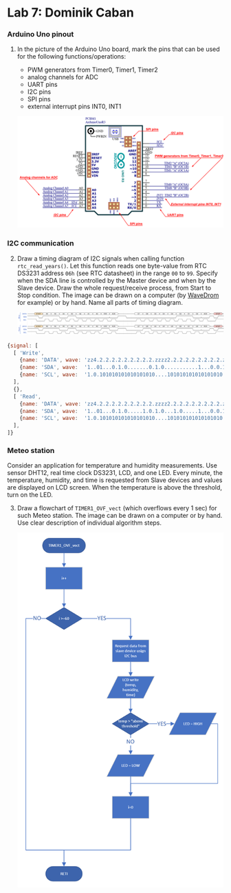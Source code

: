 # Lab 7: Dominik Caban

### Arduino Uno pinout

1. In the picture of the Arduino Uno board, mark the pins that can be used for the following functions/operations:
   * PWM generators from Timer0, Timer1, Timer2
   * analog channels for ADC
   * UART pins
   * I2C pins
   * SPI pins
   * external interrupt pins INT0, INT1

   ![arduino_uno_pinout_final.png](images/arduino_uno_pinout_final.png)

### I2C communication

2. Draw a timing diagram of I2C signals when calling function `rtc_read_years()`. Let this function reads one byte-value from RTC DS3231 address `06h` (see RTC datasheet) in the range `00` to `99`. Specify when the SDA line is controlled by the Master device and when by the Slave device. Draw the whole request/receive process, from Start to Stop condition. The image can be drawn on a computer (by [WaveDrom](https://wavedrom.com/) for example) or by hand. Name all parts of timing diagram.

   ![I2C.png](images/I2C.png)

```javascript
{signal: [
  [ 'Write', 
    {name: 'DATA', wave: 'zz4.2.2.2.2.2.2.2.2.2.zzzz2.2.2.2.2.2.2.2.2.z9.z', data: 'START A6 A5 A4 A3 A2 A1 A0 R/W ACK D7 D6 D5 D4 D3 D2 D1 D0 ACK STOP', phase: 0.5},
    {name: 'SDA', wave:  '1..01...0.1.0.......0.1.0...........1...0.0.101.', phase: 0.5},
    {name: 'SCL', wave:  '1.0.101010101010101010....101010101010101010.1.'},
  ],
  {},
  [ 'Read', 
    {name: 'DATA', wave: 'zz4.2.2.2.2.2.2.2.2.2.zzzz2.2.2.2.2.2.2.2.2.z9.z', data: 'START A6 A5 A4 A3 A2 A1 A0 R/W ACK D7 D6 D5 D4 D3 D2 D1 D0 ACK STOP', phase: 0.5},
    {name: 'SDA', wave:  '1..01...0.1.0.....1.0.1.0...1.0.....1...0.0.101.', phase: 0.5},
    {name: 'SCL', wave:  '1.0.101010101010101010....101010101010101010.1.'},
  ],
]}
  ```
### Meteo station

Consider an application for temperature and humidity measurements. Use sensor DHT12, real time clock DS3231, LCD, and one LED. Every minute, the temperature, humidity, and time is requested from Slave devices and values are displayed on LCD screen. When the temperature is above the threshold, turn on the LED.

3. Draw a flowchart of `TIMER1_OVF_vect` (which overflows every 1&nbsp;sec) for such Meteo station. The image can be drawn on a computer or by hand. Use clear description of individual algorithm steps.

   ![Flowchart.png](images/Flowchart.png)